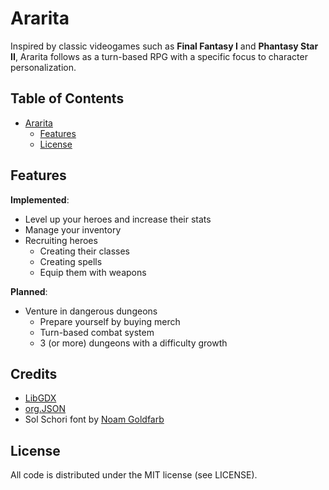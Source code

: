 # Ararita
Inspired by classic videogames such as **Final Fantasy I** and **Phantasy Star II**, Ararita follows as a turn-based RPG with a specific focus to character personalization.

## Table of Contents
* [Ararita](#Ararita)
  * [Features](#Features)
  * [License](#License)

## Features
**Implemented**:
* Level up your heroes and increase their stats
* Manage your inventory
* Recruiting heroes 
  * Creating their classes
  * Creating spells
  * Equip them with weapons

**Planned**:
* Venture in dangerous dungeons
  * Prepare yourself by buying merch
  * Turn-based combat system
  * 3 (or more) dungeons with a difficulty growth
  
  
## Credits

* [LibGDX](https://github.com/libgdx/libgdx)
* [org.JSON](https://mvnrepository.com/artifact/org.json/json)
* Sol Schori font by [Noam Goldfarb](https://slimeplease.artstation.com/)
  
## License

All code is distributed under the MIT license (see LICENSE).

